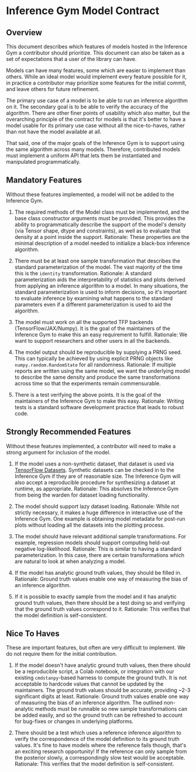 # Inference Gym Model Contract

## Overview

This document describes which features of  models hosted in the Inference Gym a
contributor should prioritize. This document can also be taken as a set of
expectations that a user of the library can have.

Models can have many features, some which are easier to implement than others.
While an ideal model would implement every feature possible for it, in practice
a contributor may prioritize some features for the initial commit, and leave
others for future refinement.

The primary use case of a model is to be able to run an inference algorithm on
it. The secondary goal is to be able to verify the accuracy of the algorithm.
There are other finer points of usability which also matter, but the overarching
principle of the contract for models is that it's better to have a model usable
for its primary use case without all the nice-to-haves, rather than not have
the model available at all.

That said, one of the major goals of the Inference Gym is to support using
the same algorithm across many models. Therefore, contributed models must
implement a uniform API that lets them be instantiated and manipulated
programmatically.

## Mandatory Features

Without these features implemented, a model will not be added to the Inference
Gym.

1. The required methods of the Model class must be implemented, and the base
   class constructor arguments must be provided. This provides the ability
   to programmatically describe the support of the model's density
   (via Tensor shape, dtype and constraints), as well as to evaluate that
   density at a point inside the support. Rationale: These properties are the
   minimal description of a model needed to initialize a black-box inference
   algorithm.

2. There must be at least one sample transformation that describes the standard
   parameterization of the model. The vast majority of the time this is the
   `identity` transformation. Rationale: A standard parameterization aids the
   interpretability of statistics and plots derived from applying an inference
   algorithm to a model. In many situations, the standard parameterization is
   used to inform decisions, so it's important to evaluate inference by
   examining what happens to the standard parameters even if a different
   parameterization is used to aid the algorithm.

3. The model must work on all the supported TFP backends (TensorFlow/JAX/Numpy).
   It is the goal of the maintainers of the Inference Gym to make this an easy
   requirement to fulfill. Rationale: We want to support researchers and other
   users in all the backends.

4. The model output should be reproducible by supplying a PRNG seed.  This can
   typically be achieved by using explicit PRNG objects like
   `numpy.random.RandomState` for all randomness. Rationale: If multiple reports
   are written using the same model, we want the underlying model to describe
   the same density and produce the same transformations across time so that the
   experiments remain commensurable.

5. There is a test verifying the above points. It is the goal of the maintainers
   of the Inference Gym to make this easy. Rationale: Writing tests is a
   standard software development practice that leads to robust code.

## Strongly Recommended Features

Without these features implemented, a contributor will need to make a strong
argument for inclusion of the model.

1. If the model uses a non-synthetic dataset, that dataset is used via
   [TensorFlow Datasets][tfds]. Synthetic datasets can be checked
   in to the Inference Gym if they are of reasonable size. The Inference Gym
   will also accept a reproducible procedure for synthesizing a dataset at
   runtime, as appropriate. Rationale: This absolves the Inference Gym from
   being the warden for dataset loading functionality.

2. The model should support lazy dataset loading. Rationale: While not strictly
   necessary, it makes a huge difference in interactive use of the Inference
   Gym. One example is obtaining model metadata for post-run plots without
   loading all the datasets into the plotting process.

3. The model should have relevant additional sample transformations. For
   example, regression models should support computing held-out negative
   log-likelihood. Rationale: This is similar to having a standard
   parameterization. In this case, there are certain transformations which are
   natural to look at when analyzing a model.

4. If the model has analytic ground truth values, they should be filled in.
   Rationale: Ground truth values enable one way of measuring the bias of an
   inference algorithm.

5. If it is possible to exactly sample from the model and it has analytic ground
   truth values, then there should be a test doing so and verifying that the
   ground truth values correspond to it. Rationale: This verifies that the model
   definition is self-consistent.

## Nice To Haves

These are important features, but often are very difficult to implement. We do
not require them for the initial contribution.

1. If the model doesn't have analytic ground truth values, then there should be
   a reproducible script, a Colab notebook, or integration with our existing
   `cmdstanpy`-based harness to compute the ground truth. It is not acceptable
   to hardcode values that cannot be updated by the maintainers. The ground
   truth values should be accurate, providing ~2-3 significant digits at least.
   Rationale: Ground truth values enable one way of measuring the bias of an
   inference algorithm. The outlined non-analytic methods must be runnable so
   new sample transformations can be added easily, and so the ground truth can
   be refreshed to account for bug-fixes or changes in underlying platforms.

2. There should be a test which uses a reference inference algorithm to verify
   the correspondence of the model definition to its ground truth values. It's
   fine to have models where the reference fails though, that's an exciting
   research opportunity! If the reference can only sample from the posterior
   slowly, a correspondingly slow test would be acceptable. Rationale: This
   verifies that the model definition is self-consistent.

[tfds]: https://www.tensorflow.org/datasets
